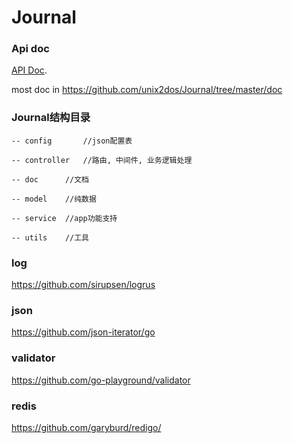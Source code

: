 # Journal

### Api doc

[API Doc](https://github.com/unix2dos/Journal/blob/master/doc/api.md).

most doc in https://github.com/unix2dos/Journal/tree/master/doc


### Journal结构目录

    -- config		//json配置表

    -- controller	//路由, 中间件, 业务逻辑处理

    -- doc		//文档

    -- model	//纯数据

    -- service	//app功能支持

    -- utils	//工具


### log
https://github.com/sirupsen/logrus

### json
https://github.com/json-iterator/go

### validator
https://github.com/go-playground/validator

### redis
https://github.com/garyburd/redigo/
